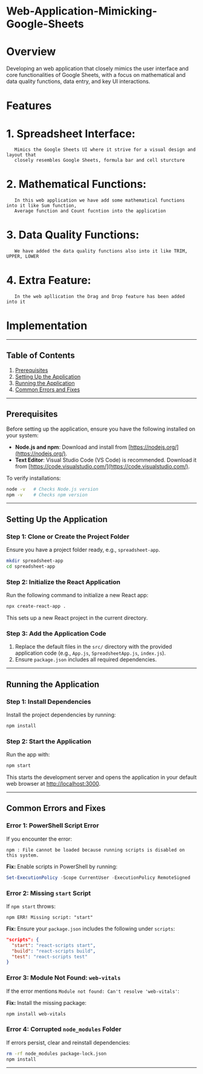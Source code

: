 # Web-Application-Mimicking-Google-Sheets

# Overview

Developing an web application that closely mimics the user interface and core functionalities
of Google Sheets, with a focus on mathematical and data quality functions, data entry,
and key UI interactions.

# Features

  # 1. Spreadsheet Interface:
       Mimics the Google Sheets UI where it strive for a visual design and layout that
       closely resembles Google Sheets, formula bar and cell sturcture
  # 2. Mathematical Functions:
       In this web application we have add some mathematical functions into it like Sum function,
       Average function and Count fucntion into the application
  # 3. Data Quality Functions:
       We have added the data quality functions also into it like TRIM, UPPER, LOWER
  # 4. Extra Feature:
       In the web apllication the Drag and Drop feature has been added into it

# Implementation
---

## **Table of Contents**
1. [Prerequisites](#prerequisites)
2. [Setting Up the Application](#setting-up-the-application)
3. [Running the Application](#running-the-application)
4. [Common Errors and Fixes](#common-errors-and-fixes)

---

## **Prerequisites**
Before setting up the application, ensure you have the following installed on your system:

- **Node.js and npm**: Download and install from [https://nodejs.org/](https://nodejs.org/).
- **Text Editor**: Visual Studio Code (VS Code) is recommended. Download it from [https://code.visualstudio.com/](https://code.visualstudio.com/).

To verify installations:

```bash
node -v   # Checks Node.js version
npm -v    # Checks npm version
```

---

## **Setting Up the Application**

### **Step 1: Clone or Create the Project Folder**
Ensure you have a project folder ready, e.g., `spreadsheet-app`.

```bash
mkdir spreadsheet-app
cd spreadsheet-app
```

### **Step 2: Initialize the React Application**
Run the following command to initialize a new React app:

```bash
npx create-react-app .
```

This sets up a new React project in the current directory.

### **Step 3: Add the Application Code**
1. Replace the default files in the `src/` directory with the provided application code (e.g., `App.js`, `SpreadsheetApp.js`, `index.js`).
2. Ensure `package.json` includes all required dependencies.

---

## **Running the Application**

### **Step 1: Install Dependencies**
Install the project dependencies by running:

```bash
npm install
```

### **Step 2: Start the Application**
Run the app with:

```bash
npm start
```

This starts the development server and opens the application in your default web browser at [http://localhost:3000](http://localhost:3000).

---

## **Common Errors and Fixes**

### **Error 1: PowerShell Script Error**
If you encounter the error:

```
npm : File cannot be loaded because running scripts is disabled on this system.
```

**Fix:** Enable scripts in PowerShell by running:

```powershell
Set-ExecutionPolicy -Scope CurrentUser -ExecutionPolicy RemoteSigned
```

### **Error 2: Missing `start` Script**
If `npm start` throws:

```
npm ERR! Missing script: "start"
```

**Fix:** Ensure your `package.json` includes the following under `scripts`:

```json
"scripts": {
  "start": "react-scripts start",
  "build": "react-scripts build",
  "test": "react-scripts test"
}
```

### **Error 3: Module Not Found: `web-vitals`**
If the error mentions `Module not found: Can't resolve 'web-vitals'`:

**Fix:** Install the missing package:

```bash
npm install web-vitals
```

### **Error 4: Corrupted `node_modules` Folder**
If errors persist, clear and reinstall dependencies:

```bash
rm -rf node_modules package-lock.json
npm install
```

---



